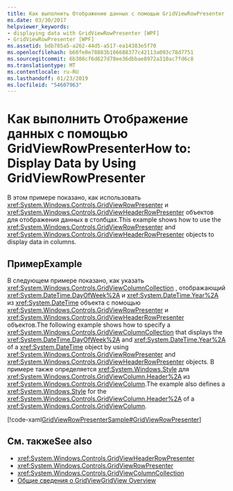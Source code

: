 ```yaml
---
title: Как выполнить Отображение данных с помощью GridViewRowPresenter
ms.date: 03/30/2017
helpviewer_keywords:
- displaying data with GridViewRowPresenter [WPF]
- GridViewRowPresenter [WPF]
ms.assetid: bdb785a5-a262-44d5-a517-ea14383e5f70
ms.openlocfilehash: b60fe0e78883b166688377c42113a093c78d7751
ms.sourcegitcommit: 6b308cf6d627d78ee36dbbae8972a310ac7fd6c8
ms.translationtype: MT
ms.contentlocale: ru-RU
ms.lasthandoff: 01/23/2019
ms.locfileid: "54607963"
---
```

# <a name="how-to-display-data-by-using-gridviewrowpresenter"></a><span data-ttu-id="02a2c-102">Как выполнить Отображение данных с помощью GridViewRowPresenter</span><span class="sxs-lookup"><span data-stu-id="02a2c-102">How to: Display Data by Using GridViewRowPresenter</span></span>
<span data-ttu-id="02a2c-103">В этом примере показано, как использовать <xref:System.Windows.Controls.GridViewRowPresenter> и <xref:System.Windows.Controls.GridViewHeaderRowPresenter> объектов для отображения данных в столбцах.</span><span class="sxs-lookup"><span data-stu-id="02a2c-103">This example shows how to use the <xref:System.Windows.Controls.GridViewRowPresenter> and <xref:System.Windows.Controls.GridViewHeaderRowPresenter> objects to display data in columns.</span></span>  
  
## <a name="example"></a><span data-ttu-id="02a2c-104">Пример</span><span class="sxs-lookup"><span data-stu-id="02a2c-104">Example</span></span>  
 <span data-ttu-id="02a2c-105">В следующем примере показано, как указать <xref:System.Windows.Controls.GridViewColumnCollection> , отображающий <xref:System.DateTime.DayOfWeek%2A> и <xref:System.DateTime.Year%2A> из <xref:System.DateTime> объекта с помощью <xref:System.Windows.Controls.GridViewRowPresenter> и <xref:System.Windows.Controls.GridViewHeaderRowPresenter> объектов.</span><span class="sxs-lookup"><span data-stu-id="02a2c-105">The following example shows how to specify a <xref:System.Windows.Controls.GridViewColumnCollection> that displays the <xref:System.DateTime.DayOfWeek%2A> and <xref:System.DateTime.Year%2A> of a <xref:System.DateTime> object by using <xref:System.Windows.Controls.GridViewRowPresenter> and <xref:System.Windows.Controls.GridViewHeaderRowPresenter> objects.</span></span> <span data-ttu-id="02a2c-106">В примере также определяется <xref:System.Windows.Style> для <xref:System.Windows.Controls.GridViewColumn.Header%2A> из <xref:System.Windows.Controls.GridViewColumn>.</span><span class="sxs-lookup"><span data-stu-id="02a2c-106">The example also defines a <xref:System.Windows.Style> for the <xref:System.Windows.Controls.GridViewColumn.Header%2A> of a <xref:System.Windows.Controls.GridViewColumn>.</span></span>  
  
 [!code-xaml[GridViewRowPresenterSample#GridViewRowPresenter](../../../../samples/snippets/csharp/VS_Snippets_Wpf/GridViewRowPresenterSample/CS/Window1.xaml#gridviewrowpresenter)]  
  
## <a name="see-also"></a><span data-ttu-id="02a2c-107">См. также</span><span class="sxs-lookup"><span data-stu-id="02a2c-107">See also</span></span>
- <xref:System.Windows.Controls.GridViewHeaderRowPresenter>
- <xref:System.Windows.Controls.GridViewRowPresenter>
- <xref:System.Windows.Controls.GridViewColumnCollection>
- [<span data-ttu-id="02a2c-108">Общие сведения о GridView</span><span class="sxs-lookup"><span data-stu-id="02a2c-108">GridView Overview</span></span>](../../../../docs/framework/wpf/controls/gridview-overview.md)
